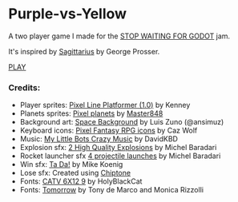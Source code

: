 # Purple-vs-Yellow

A two player game I made for the [STOP WAITING FOR GODOT](https://itch.io/jam/stop-waiting-for-godot) jam.

It's inspired by [Sagittarius](https://gprosser.itch.io/sagittarius) by George Prosser.

[PLAY](https://richo.itch.io/purple-vs-yellow)

### Credits:
- Player sprites: [Pixel Line Platformer (1.0)](https://www.kenney.nl/assets/pixel-line-platformer) by Kenney
- Planets sprites: [Pixel planets](https://opengameart.org/content/pixel-planets) by [Master848](https://m484games.ucoz.com/)
- Background art: [Space Background](https://opengameart.org/content/space-background-3) by Luis Zuno (@ansimuz)
- Keyboard icons: [Pixel Fantasy RPG icons](https://cazwolf.itch.io/caz-pixel-keyboard) by Caz Wolf
- Music: [My Little Bots Crazy Music](https://davidkbd.itch.io/my-little-bots-crazy-music-for-robots-asset-pack) by DavidKBD
- Explosion sfx: [2 High Quality Explosions](https://opengameart.org/content/2-high-quality-explosions) by Michel Baradari
- Rocket launcher sfx [4 projectile launches](https://opengameart.org/content/4-projectile-launches) by Michel Baradari
- Win sfx: [Ta Da!](https://soundbible.com/1003-Ta-Da.html) by Mike Koenig
- Lose sfx: Created using [Chiptone](https://sfbgames.itch.io/chiptone)
- Fonts: [CATV 6X12 9](https://fontlibrary.org/en/font/catv-6x12-9) by HolyBlackCat 
- Fonts: [Tomorrow](https://fontlibrary.org/en/font/tomorrow) by Tony de Marco and Monica Rizzolli
